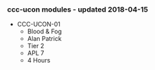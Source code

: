 ### ccc-ucon modules - updated 2018-04-15
* CCC-UCON-01
  * Blood & Fog
  * Alan Patrick
  * Tier 2
  * APL 7
  * 4 Hours
